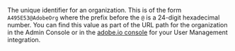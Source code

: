 The unique identifier for an organization. This is of the form `A495E53@AdobeOrg` where the prefix before the `@` is a 24-digit hexadecimal number. You can find this value as part of the URL path for the organization in the Admin Console or in the [adobe.io console](https://console.adobe.io/) for your User Management integration.